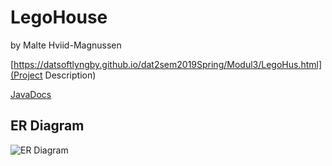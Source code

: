 # LegoHouse
by Malte Hviid-Magnussen

[https://datsoftlyngby.github.io/dat2sem2019Spring/Modul3/LegoHus.html](Project Description)

[JavaDocs](https://maltemagnussen.github.io/LegoHouse/)

## ER Diagram

![ER Diagram](https://i.imgur.com/HI05b2h.png)
